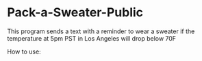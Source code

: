 # Pack-a-Sweater-Public
 This program sends a text with a reminder to wear a sweater if the temperature at 5pm PST in Los Angeles will drop below 70F
 
 
 How to use:
 

